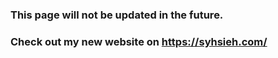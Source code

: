### This page will not be updated in the future.
### Check out my new website on https://syhsieh.com/
